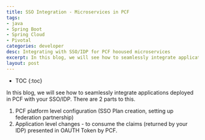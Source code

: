 ```yaml
---
title: SSO Integration - Microservices in PCF
tags: 
- java
- Spring Boot
- Spring Cloud
- Pivotal
categories: developer
desc: Integrating with SSO/IDP for PCF hooused microservices
excerpt: In this blog, we will see how to seamlessly integrate applications deployed in PCF with your SSO/IDP. There are 2 parts to this.We will in this article cover both a) Platform level configuration changes b) Application level changes
layout: post
---
```


* TOC
{:toc}

In this blog, we will see how to seamlessly integrate applications deployed in PCF with your SSO/IDP. There are 2 parts to this.
1. PCF platform level configuration (SSO Plan creation, setting up federation partnership)
2. Application level changes - to consume the claims (returned by your IDP) presented in OAUTH Token by PCF. 

